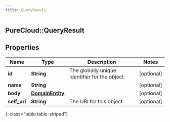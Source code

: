 ```yaml
---
title: QueryResult
---
```

## PureCloud::QueryResult

## Properties

|Name | Type | Description | Notes|
|------------ | ------------- | ------------- | -------------|
| **id** | **String** | The globally unique identifier for the object. | [optional] |
| **name** | **String** |  | [optional] |
| **body** | [**DomainEntity**](DomainEntity.html) |  | [optional] |
| **self_uri** | **String** | The URI for this object | [optional] |
{: class="table table-striped"}


